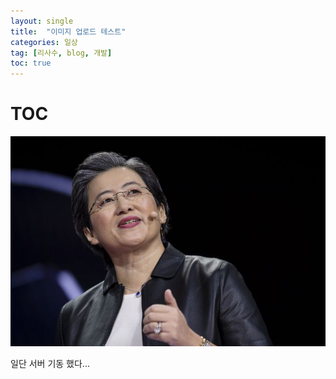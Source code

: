 ```yaml
---
layout: single
title:  "이미지 업로드 테스트"
categories: 일상
tag: [리사수, blog, 개발]
toc: true
---
```

# TOC

![이미지 테스트](../images/83497_158585.jpg)


일단 서버 기동 했다...